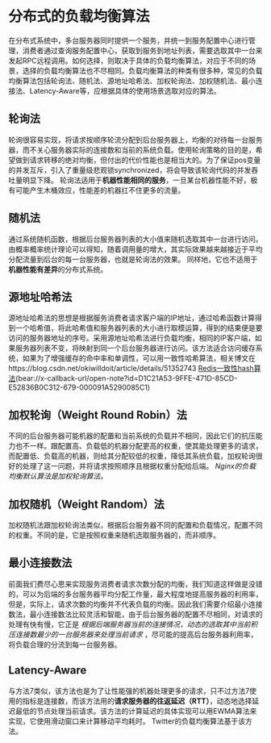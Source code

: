 # 分布式的负载均衡算法

在分布式系统中，多台服务器同时提供一个服务，并统一到服务配置中心进行管理，消费者通过查询服务配置中心，获取到服务到地址列表，需要选取其中一台来发起RPC远程调用。如何选择，则取决于具体的负载均衡算法，对应于不同的场景，选择的负载均衡算法也不尽相同。负载均衡算法的种类有很多种，常见的负载均衡算法包括轮询法、随机法、源地址哈希法、加权轮询法、加权随机法、最小连接法、Latency-Aware等，应根据具体的使用场景选取对应的算法。

## 轮询法
轮询很容易实现，将请求按顺序轮流分配到后台服务器上，均衡的对待每一台服务器，而不关心服务器实际的连接数和当前的系统负载。使用轮询策略的目的是，希望做到请求转移的绝对均衡，但付出的代价性能也是相当大的。为了保证pos变量的并发互斥，引入了重量级悲观锁synchronized，将会导致该轮询代码的并发吞吐量明显下降。 
轮询法适用于**机器性能相同的服务**，一旦某台机器性能不好，极有可能产生木桶效应，性能差的机器扛不住更多的流量。

## 随机法
通过系统随机函数，根据后台服务器列表的大小值来随机选取其中一台进行访问。由概率概率统计理论可以得知，随着调用量的增大，其实际效果越来越接近于平均分配流量到后台的每一台服务器，也就是轮询法的效果。
同样地，它也不适用于**机器性能有差异**的分布式系统。

## 源地址哈希法
源地址哈希法的思想是根据服务消费者请求客户端的IP地址，通过哈希函数计算得到一个哈希值，将此哈希值和服务器列表的大小进行取模运算，得到的结果便是要访问的服务器地址的序号。采用源地址哈希法进行负载均衡，相同的IP客户端，如果服务器列表不变，将映射到同一个后台服务器进行访问。该方法适合访问缓存系统，如果为了增强缓存的命中率和单调性，可以用一致性哈希算法，相关博文在https://blog.csdn.net/okiwilldoit/article/details/51352743
[Redis一致性hash算法]()(bear://x-callback-url/open-note?id=D1C21A53-9FFE-471D-85CD-E52836B0C312-679-000091A5290085C1)

## 加权轮询（Weight Round Robin）法
不同的后台服务器可能机器的配置和当前系统的负载并不相同，因此它们的抗压能力也不一样。跟配置高、负载低的机器分配更高的权重，使其能处理更多的请求，而配置低、负载高的机器，则给其分配较低的权重，降低其系统负载，加权轮询很好的处理了这一问题，并将请求按照顺序且根据权重分配给后端。
 _Nginx的负载均衡默认算法是加权轮询算法。_ 

## 加权随机（Weight Random）法
加权随机法跟加权轮询法类似，根据后台服务器不同的配置和负载情况，配置不同的权重。不同的是，它是按照权重来随机选取服务器的，而非顺序。

## 最小连接数法
前面我们费尽心思来实现服务消费者请求次数分配的均衡，我们知道这样做是没错的，可以为后端的多台服务器平均分配工作量，最大程度地提高服务器的利用率，但是，实际上，请求次数的均衡并不代表负载的均衡。因此我们需要介绍最小连接数法，最小连接数法比较灵活和智能，由于后台服务器的配置不尽相同，对请求的处理有快有慢，它正是 _根据后端服务器当前的连接情况，动态的选取其中当前积压连接数最少的一台服务器来处理当前请求_ ，尽可能的提高后台服务器利用率，将负载合理的分流到每一台服务器。

## Latency-Aware
与方法7类似，该方法也是为了让性能强的机器处理更多的请求，只不过方法7使用的指标是连接数，而该方法用的**请求服务器的往返延迟（RTT）**，动态地选择延迟最低的节点处理当前请求。该方法的计算延迟的具体实现可以用EWMA算法来实现，它使用滑动窗口来计算移动平均耗时。
Twitter的负载均衡算法基于该方法。

